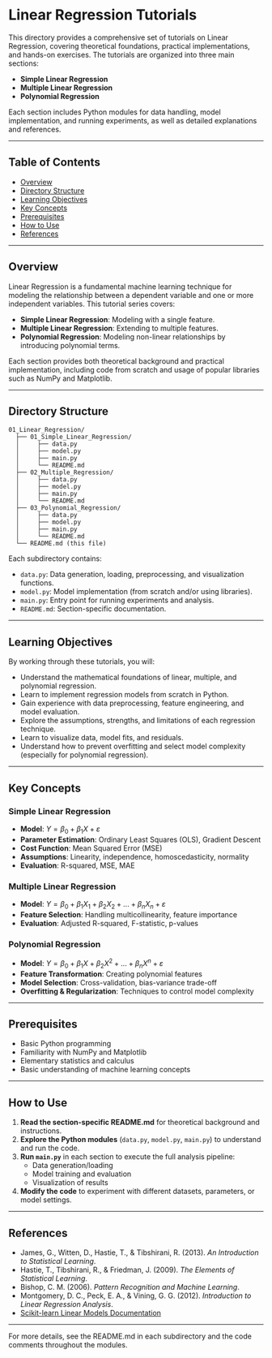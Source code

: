# Linear Regression Tutorials

This directory provides a comprehensive set of tutorials on Linear Regression, covering theoretical foundations, practical implementations, and hands-on exercises. The tutorials are organized into three main sections:

- **Simple Linear Regression**
- **Multiple Linear Regression**
- **Polynomial Regression**

Each section includes Python modules for data handling, model implementation, and running experiments, as well as detailed explanations and references.

---

## Table of Contents

- [Overview](#overview)
- [Directory Structure](#directory-structure)
- [Learning Objectives](#learning-objectives)
- [Key Concepts](#key-concepts)
- [Prerequisites](#prerequisites)
- [How to Use](#how-to-use)
- [References](#references)

---

## Overview

Linear Regression is a fundamental machine learning technique for modeling the relationship between a dependent variable and one or more independent variables. This tutorial series covers:

- **Simple Linear Regression**: Modeling with a single feature.
- **Multiple Linear Regression**: Extending to multiple features.
- **Polynomial Regression**: Modeling non-linear relationships by introducing polynomial terms.

Each section provides both theoretical background and practical implementation, including code from scratch and usage of popular libraries such as NumPy and Matplotlib.

---

## Directory Structure

```
01_Linear_Regression/
  ├── 01_Simple_Linear_Regression/
  │     ├── data.py
  │     ├── model.py
  │     ├── main.py
  │     └── README.md
  ├── 02_Multiple_Regression/
  │     ├── data.py
  │     ├── model.py
  │     ├── main.py
  │     └── README.md
  ├── 03_Polynomial_Regression/
  │     ├── data.py
  │     ├── model.py
  │     ├── main.py
  │     └── README.md
  └── README.md (this file)
```

Each subdirectory contains:
- `data.py`: Data generation, loading, preprocessing, and visualization functions.
- `model.py`: Model implementation (from scratch and/or using libraries).
- `main.py`: Entry point for running experiments and analysis.
- `README.md`: Section-specific documentation.

---

## Learning Objectives

By working through these tutorials, you will:
- Understand the mathematical foundations of linear, multiple, and polynomial regression.
- Learn to implement regression models from scratch in Python.
- Gain experience with data preprocessing, feature engineering, and model evaluation.
- Explore the assumptions, strengths, and limitations of each regression technique.
- Learn to visualize data, model fits, and residuals.
- Understand how to prevent overfitting and select model complexity (especially for polynomial regression).

---

## Key Concepts

### Simple Linear Regression
- **Model**: $Y = \beta_0 + \beta_1 X + \varepsilon$
- **Parameter Estimation**: Ordinary Least Squares (OLS), Gradient Descent
- **Cost Function**: Mean Squared Error (MSE)
- **Assumptions**: Linearity, independence, homoscedasticity, normality
- **Evaluation**: R-squared, MSE, MAE

### Multiple Linear Regression
- **Model**: $Y = \beta_0 + \beta_1 X_1 + \beta_2 X_2 + ... + \beta_n X_n + \varepsilon$
- **Feature Selection**: Handling multicollinearity, feature importance
- **Evaluation**: Adjusted R-squared, F-statistic, p-values

### Polynomial Regression
- **Model**: $Y = \beta_0 + \beta_1 X + \beta_2 X^2 + ... + \beta_n X^n + \varepsilon$
- **Feature Transformation**: Creating polynomial features
- **Model Selection**: Cross-validation, bias-variance trade-off
- **Overfitting & Regularization**: Techniques to control model complexity

---

## Prerequisites

- Basic Python programming
- Familiarity with NumPy and Matplotlib
- Elementary statistics and calculus
- Basic understanding of machine learning concepts

---

## How to Use

1. **Read the section-specific README.md** for theoretical background and instructions.
2. **Explore the Python modules** (`data.py`, `model.py`, `main.py`) to understand and run the code.
3. **Run `main.py`** in each section to execute the full analysis pipeline:
   - Data generation/loading
   - Model training and evaluation
   - Visualization of results
4. **Modify the code** to experiment with different datasets, parameters, or model settings.

---

## References

- James, G., Witten, D., Hastie, T., & Tibshirani, R. (2013). *An Introduction to Statistical Learning*.
- Hastie, T., Tibshirani, R., & Friedman, J. (2009). *The Elements of Statistical Learning*.
- Bishop, C. M. (2006). *Pattern Recognition and Machine Learning*.
- Montgomery, D. C., Peck, E. A., & Vining, G. G. (2012). *Introduction to Linear Regression Analysis*.
- [Scikit-learn Linear Models Documentation](https://scikit-learn.org/stable/modules/linear_model.html)

---

For more details, see the README.md in each subdirectory and the code comments throughout the modules.
